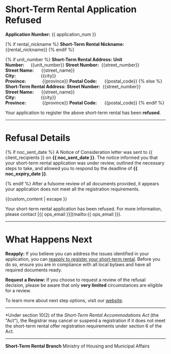 # Short-Term Rental Application Refused

**Application Number:**
{{ application_num }}

{% if rental_nickname %}
**Short-Term Rental Nickname:**
{{rental_nickname}}
{% endif %}

{% if unit_number %}
**Short-Term Rental Address:**
**Unit Number:**&nbsp;&nbsp;&nbsp;&nbsp;&nbsp;{{unit_number}}
**Street Number:**&nbsp;  {{street_number}}  
**Street Name:**&nbsp;&nbsp;&nbsp;&nbsp;&nbsp;    {{street_name}}  
**City:**&nbsp;&nbsp;&nbsp;&nbsp;&nbsp;&nbsp;&nbsp;&nbsp;&nbsp;&nbsp;&nbsp;&nbsp;&nbsp;&nbsp;&nbsp;&nbsp;&nbsp;&nbsp;&nbsp;&nbsp;{{city}}  
**Province:**&nbsp;&nbsp;&nbsp;&nbsp;&nbsp;&nbsp;&nbsp;&nbsp;&nbsp;&nbsp;&nbsp;&nbsp;&nbsp;{{province}}
**Postal Code:**&nbsp;&nbsp;&nbsp;&nbsp;&nbsp;&nbsp;{{postal_code}}
{% else %}
**Short-Term Rental Address:**
**Street Number:**&nbsp;  {{street_number}}  
**Street Name:**&nbsp;&nbsp;&nbsp;&nbsp;&nbsp;    {{street_name}}  
**City:**&nbsp;&nbsp;&nbsp;&nbsp;&nbsp;&nbsp;&nbsp;&nbsp;&nbsp;&nbsp;&nbsp;&nbsp;&nbsp;&nbsp;&nbsp;&nbsp;&nbsp;&nbsp;&nbsp;&nbsp;{{city}}  
**Province:**&nbsp;&nbsp;&nbsp;&nbsp;&nbsp;&nbsp;&nbsp;&nbsp;&nbsp;&nbsp;&nbsp;&nbsp;&nbsp;{{province}}
**Postal Code:**&nbsp;&nbsp;&nbsp;&nbsp;&nbsp;&nbsp;{{postal_code}}
{% endif %}

Your application to register the above short-term rental has been **refused**.

---

# Refusal Details

{% if noc_sent_date %}
A Notice of Consideration letter was sent to {{ client_recipients }} on **{{ noc_sent_date }}**. The notice informed you that your short-term rental application was under review, outlined the necessary steps to take, and allowed you to respond by the deadline of **{{ noc_expiry_date }}**.

{% endif %}
After a fulsome review of all documents provided, it appears your application does not meet all the registration requirements.

{{custom_content | escape }}

Your short-term rental application has been refused. For more information, please contact [{{ ops_email }}](mailto:{{ ops_email }}).

---

# What Happens Next
**Reapply:**  If you believe you can address the issues identified in your application, you can [reapply to register your short-term rental](https://www2.gov.bc.ca/gov/content/housing-tenancy/short-term-rentals/registry/host-registration). Before you do so, ensure you are in compliance with all local bylaws and have all required documents ready.

**Request a Review:** If you choose to request a review of the refusal decision, please be aware that only **very limited** circumstances are eligible for a review.

To learn more about next step options, visit our [website](https://www2.gov.bc.ca/gov/content/housing-tenancy/short-term-rentals/registry/host-registration#afteryouapply).

---
*Under section 10(2) of the _Short-Term Rental Accommodations Act_ (the "Act"), the Registrar may cancel or suspend a registration if it does not meet the short-term rental offer registration requirements under section 6 of the Act.

---

**Short-Term Rental Branch**
Ministry of Housing and Municipal Affairs
